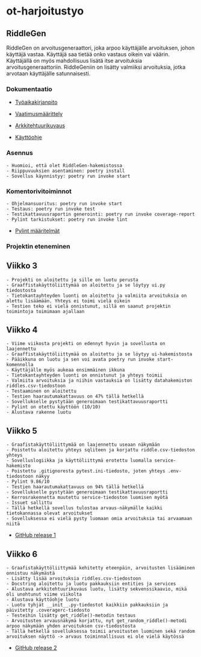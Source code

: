 # ot-harjoitustyo

## RiddleGen

RiddleGen on arvoitusgeneraattori, joka arpoo käyttäjälle arvoituksen, johon käyttäjä vastaa. Käyttäjä saa tietää onko vastaus oikein vai väärin. Käyttäjällä on myös mahdollisuus lisätä itse arvoituksia arvoitusgeneraattoriin. RiddleGeniin on lisätty valmiiksi arvoituksia, jotka arvotaan käyttäjälle satunnaisesti. 

### Dokumentaatio

- [Työaikakirjanpito](https://github.com/Noraelisa/ot-harjoitustyo/blob/main/RiddleGen/dokumentaatio/tyoaikakirjanpito.md)

- [Vaatimusmäärittely](https://github.com/Noraelisa/ot-harjoitustyo/blob/main/RiddleGen/dokumentaatio/vaatimusmaarittely.md)

- [Arkkitehtuurikuvaus](https://github.com/Noraelisa/ot-harjoitustyo/blob/main/RiddleGen/dokumentaatio/arkkitehtuuri.md)

- [Käyttöohje](https://github.com/Noraelisa/ot-harjoitustyo/blob/main/RiddleGen/dokumentaatio/kayttoohje.md)

### Asennus

    - Huomioi, että olet RiddleGen-hakemistossa
    - Riippuvuuksien asentaminen: poetry install
    - Sovellus käynnistyy: poetry run invoke start
     
### Komentorivitoiminnot
  
    - Ohjelmansuoritus: poetry run invoke start
    - Testaus: poetry run invoke test 
    - Testikattavuusraportin generointi: poetry run invoke coverage-report
    - Pylint tarkistukset: poetry run invoke lint 
    
- [Pylint määritelmät](https://github.com/Noraelisa/ot-harjoitustyo/blob/main/RiddleGen/.pylintrc)

### Projektin eteneminen

  ## Viikko 3

    - Projekti on aloitettu ja sille on luotu perusta 
    - Graaffistakäyttöliittymää on aloitettu ja se löytyy ui.py tiedostosta
    - Tietokantayhteyden luonti on aloitettu ja valmiita arvoituksia on alettu lisäämään. Yhteys ei toimi vielä oikein
    - Testien teko ei vielä onnistunut, sillä en saanut projektin toimintoja toimimaan ajallaan

  ## Viikko 4
  
    - Viime viikosta projekti on edennyt hyvin ja sovellusta on laajennettu
    - Graaffistakäyttöliittymää on aloitettu ja se löytyy ui-hakemistosta
    - Pääikkuna on luotu ja sen voi avata poetry run invoke start-komennolla
    - Käyttäjälle myös aukeaa ensimmäinen ikkuna
    - Tietokantayhteyden luonti on onnistunut ja yhteys toimii 
    - Valmiita arvoituksia ja niihin vastauksia on lisätty datahakemiston riddles.csv-tiedostoon
    - Testaaminen on aloitettu
    - Testien haarautumakattavuus on 47% tällä hetkellä
    - Sovellukselle pystytään generoimaan testikattavuusraportti
    - Pylint on otettu käyttöön (10/10)
    - Alustava rakenne luotu

  ## Viikko 5
  
    - Graafistakäyttöliittymää on laajennettu useaan näkymään
    - Poistettu aloitettu yhteys sqliteen ja korjattu riddle.csv-tiedoston yhteys
    - Sovelluslogiikka ja käyttöliittymä erotettu luomalla service-hakemisto
    - Poistettu .gitignoresta pytest.ini-tiedosto, joten yhteys .env-tiedostoon näkyy
    - Pylint 9.86/10
    - Testien haarautumakattavuus on 94% tällä hetkellä
    - Sovellukselle pystytään generoimaan testikattavuusraportti
    - Kerrosrakennetta muutettu service-tiedoston luomisen myötä
    - Issuet sallittu
    - Tällä hetkellä sovellus tulostaa arvaus-näkymälle kaikki tietokannassa olevat arvoitukset
    - Sovelluksessa ei vielä pysty luomaan omia arvoituksia tai arvaamaan niitä
- [GitHub release 1](https://github.com/Noraelisa/ot-harjoitustyo/releases/tag/viikko5)

## Viikko 6

    - Graafistakäyttöliittymää kehitetty eteenpäin, arvoitusten lisääminen onnistuu näkymästä
    - Lisätty lisää arvoituksia riddles.csv-tiedostoon
    - Docstring aloitettu ja luotu pakkauksiin entities ja services
    - Alustava arkkitehtuurikuvaus luotu, lisätty sekvenssikaavio, mikä oli unohtunut viime viikolta
    - Alustava käyttöohje luotu
    - Luotu tyhjät __init__.py-tiedostot kaikkiin pakkauksiin ja päivitetty .coveragerc-tiedosto
    - Testeihin lisätty get_riddle()-metodin testaus
    - Arvoitusten arvausnäkymä korjattu, nyt get_random_riddle()-metodi arpoo näkymään yhden arvoituksen csv-tiedostosta
    - Tällä hetkellä sovelluksessa toimii arvoitusten luominen sekä random arvoituksen näyttö -> arvaus toiminnallisuus ei ole vielä käytössä

- [GitHub release 2](https://github.com/Noraelisa/ot-harjoitustyo/releases/tag/Viikko6)
    

  

